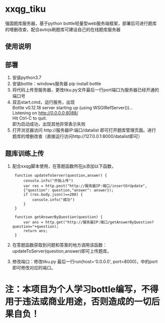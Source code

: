 # xxqg_tiku
强国题库服务器，基于python bottle轻量型web服务端框架，部署后可进行题库的增删改查，配合autojs刷题库可建设自己的在线题库服务器
## 使用说明
## 部署
1. 安装python3.7
2. 安装bottle：windows服务器 pip install bottle
3. 将代码上传至服务器，更改tiku.py文件最后一行port端口为服务器已经开通的端口号
4. 双击start.cmd，运行服务，出现<br>
Bottle v0.12.18 server starting up (using WSGIRefServer())...<br>
Listening on http://0.0.0.0:8088/<br>
Hit Ctrl-C to quit.<br>即为启动成功，出现其他异常表示失败
5. 打开浏览器访问 http://服务器IP:端口/datalist 即可打开题库管理页面。进行题库的增删改查（直接运行访问http://127.0.0.1:8000/datalist即可）
## 题库训练上传
1. 配合xxqg脚本使用，在答题函数所在js添加以下函数，

	    function updateToServer(question,answer) {
            console.info("开始上传")
            var res = http.post("http://服务器IP:端口/insertOrUpdate", 
            {"question": question,"answer": answer});
            if (res.body.json()==200) {
                console.info("成功")
            }
    	}
    	
    	function getAnswerByQuestion(question) {
            var ans = http.get("http://服务器IP:端口/getAnswerByQuestion?question="+question);
            return ans;
        }
2. 在答题函数获取到问题和答案的地方调用该函数：updateToServer(question,answer)即可上传题库。
3. 修改端口：修改tiku.py 最后一行run(host='0.0.0.0', port=8000)，中的port即可修改对应的端口。
# 注：本项目为个人学习bottle编写，不得用于违法或商业用途，否则造成的一切后果自负！
